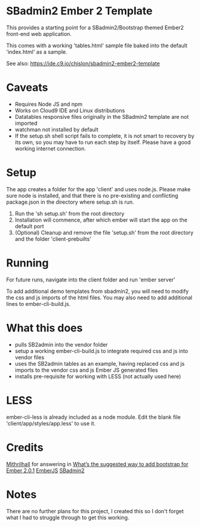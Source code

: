SBadmin2 Ember 2 Template
==========================

This provides a starting point for a SBadmin2/Bootstrap themed Ember2 
front-end web application. 

This comes with a working 'tables.html' sample file baked into the default 
'index.html' as a sample. 

See also: https://ide.c9.io/chislon/sbadmin2-ember2-template

# Caveats

* Requires Node JS and npm
* Works on Cloud9 IDE and Linux distributions
* Datatables responsive files originally in the SBadmin2 template are
  not imported
* watchman not installed by default
* If the setup.sh shell script fails to complete, it is not smart to recovery 
 by its own, so you may have to run each step by itself. Please have a 
  good working internet connection. 

# Setup

The app creates a folder for the app 'client' and uses node.js. Please make sure
node is installed, and that there is no pre-existing and conflicting 
package.json in the directory where setup.sh is run.

1. Run the 'sh setup.sh' from the root directory
2. Installation will commence, after which ember will start the app on the
   default port
3. (Optional) Cleanup and remove the file 'setup.sh' from the root 
   directory and the folder 'client-prebuilts'

# Running

For future runs, navigate into the client folder and run 'ember server'

To add additional demo templates from sbadmin2, you will need to modify the 
css and js imports of the html files. You may also need to add additional lines 
to ember-cli-build.js.

# What this does

* pulls SB2admin into the vendor folder
* setup a working ember-cli-build.js to integrate required css and js into 
  vendor files
* uses the SB2admin tables as an example, having replaced css and js imports to 
  the vendor css and js Ember JS generated files
* installs pre-requisite for working with LESS (not actually used here)

# LESS

ember-cli-less is already included as a node module. Edit the blank file 
'client/app/styles/app.less' to use it. 

# Credits

[Mithrilhall](http://discuss.emberjs.com/users/Mithrilhall) for answering in 
[What’s the suggested way to add bootstrap for Ember 2.0.1](http://discuss.emberjs.com/t/whats-the-suggested-way-to-add-bootstrap-for-ember-2-0-1/8691)
[EmberJS](http://emberjs.com/)
[SBadmin2](http://startbootstrap.com/template-overviews/sb-admin-2/)

# Notes

There are no further plans for this project, I created this so I don't forget 
what I had to struggle through to get this working. 

